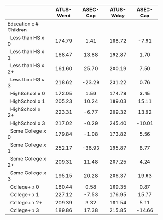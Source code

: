 
|                      |    ATUS-Wend |     ASEC-Gap |    ATUS-Wday |     ASEC-Gap |
| -------------------- | :----------: | :----------: | :----------: | :----------: |
| Education x # Children |              |              |              |              |
| &nbsp;&nbsp;Less than HS x 0 |       174.79 |         1.41 |       188.72 |        -7.91 |
| &nbsp;&nbsp;Less than HS x 1 |       168.47 |        13.88 |       192.87 |         1.70 |
| &nbsp;&nbsp;Less than HS x 2+ |       161.60 |        25.70 |       200.19 |         7.50 |
| &nbsp;&nbsp;Less than HS x 3 |       218.62 |       -23.29 |       231.22 |         0.76 |
| &nbsp;&nbsp;HighSchool x 0 |       172.05 |         1.59 |       174.78 |         3.45 |
| &nbsp;&nbsp;HighSchool x 1 |       205.23 |        10.24 |       189.03 |        15.11 |
| &nbsp;&nbsp;HighSchool x 2+ |       223.31 |        -6.77 |       209.32 |        13.92 |
| &nbsp;&nbsp;HighSchool x 3 |       217.02 |        -0.29 |       245.40 |       -10.01 |
| &nbsp;&nbsp;Some College x 0 |       179.84 |        -1.08 |       173.82 |         5.56 |
| &nbsp;&nbsp;Some College x 1 |       252.17 |       -36.93 |       195.87 |         8.77 |
| &nbsp;&nbsp;Some College x 2+ |       209.31 |        11.48 |       207.25 |         4.24 |
| &nbsp;&nbsp;Some College x 3 |       195.15 |        20.28 |       206.37 |        19.63 |
| &nbsp;&nbsp;College+ x 0 |       180.44 |         0.58 |       169.35 |         0.87 |
| &nbsp;&nbsp;College+ x 1 |       227.12 |        -7.53 |       176.95 |        15.77 |
| &nbsp;&nbsp;College+ x 2+ |       209.39 |         3.32 |       181.54 |         5.11 |
| &nbsp;&nbsp;College+ x 3 |       189.86 |        17.38 |       215.85 |       -14.66 |

